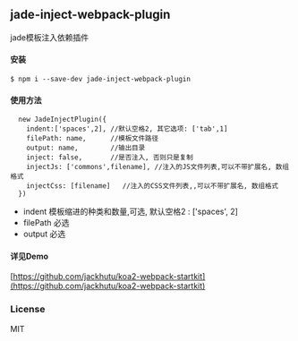 ## jade-inject-webpack-plugin
jade模板注入依赖插件

#### 安装
```
$ npm i --save-dev jade-inject-webpack-plugin
```

#### 使用方法
```
  new JadeInjectPlugin({
    indent:['spaces',2], //默认空格2, 其它选项: ['tab',1]
    filePath: name,      //模板文件路径
    output: name,        //输出目录
    inject: false,       //是否注入, 否则只是复制
    injectJs: ['commons',filename], //注入的JS文件列表,可以不带扩展名, 数组格式
    injectCss: [filename]   //注入的CSS文件列表,,可以不带扩展名, 数组格式
  })
```

- indent 模板缩进的种类和数量,可选, 默认空格2 : ['spaces', 2]
- filePath 必选
- output 必选

#### 详见Demo 
[https://github.com/jackhutu/koa2-webpack-startkit](https://github.com/jackhutu/koa2-webpack-startkit)

### License
MIT
